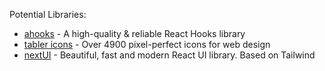 Potential Libraries:

- [ahooks](https://ahooks.js.org/) - A high-quality & reliable React Hooks library
- [tabler icons](https://tabler.io/icons) - Over 4900 pixel-perfect icons for web design
- [nextUI](https://nextui.org/) - Beautiful, fast and modern React UI library. Based on Tailwind
